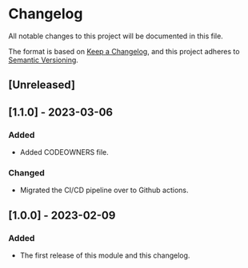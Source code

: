 # Changelog
All notable changes to this project will be documented in this file.

The format is based on [Keep a Changelog](https://keepachangelog.com/en/1.0.0/),
and this project adheres to [Semantic Versioning](https://semver.org/spec/v2.0.0.html).

## [Unreleased]

## [1.1.0] - 2023-03-06
### Added
- Added CODEOWNERS file.
### Changed
- Migrated the CI/CD pipeline over to Github actions.

## [1.0.0] - 2023-02-09
### Added
- The first release of this module and this changelog.
